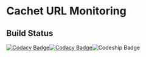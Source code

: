 # Cachet URL Monitoring

## Build Status
[![Codacy Badge](https://api.codacy.com/project/badge/Grade/39402e15ade84bc2857a35ec9d25694e)](https://www.codacy.com/app/gaz492/cachet-monitor?utm_source=gaz492@bitbucket.org&amp;utm_medium=referral&amp;utm_content=gaz492/cachet-monitor&amp;utm_campaign=Badge_Grade)[![Codacy Badge](https://api.codacy.com/project/badge/Coverage/39402e15ade84bc2857a35ec9d25694e)](https://www.codacy.com/app/gaz492/cachet-monitor?utm_source=gaz492@bitbucket.org&utm_medium=referral&utm_content=gaz492/cachet-monitor&utm_campaign=Badge_Coverage)![Codeship Badge](https://codeship.com/projects/0198a7f0-ba36-0134-2fc5-4a27c2a3e8e6/status?branch=master)
